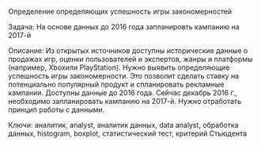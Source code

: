 Определение определяющих успешность игры закономерностей

Задача: На основе данных до 2016 года запланировть кампанию на 2017-й 

Описание: Из открытых источников доступны исторические данные о продажах игр, оценки пользователей и экспертов, жанры и платформы (например, Xboxили PlayStation). Нужно выявить определяющие успешность игры закономерности. Это позволит сделать ставку на потенциально популярный продукт и спланировать рекламные кампании. Доступны данные до 2016 года. Сейчас декабрь 2016 г., необходимо запланировать кампанию на 2017-й. Нужно отработать принцип работы с данными.

Ключи: аналитик, analyst, аналитик данных, data analyst, обработка данных, histogram, boxplot, статистический тест, критерий Стьюдента
